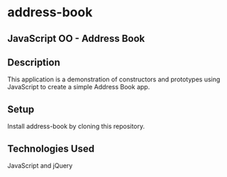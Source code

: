 # address-book




## JavaScript OO - Address Book




## Description

This application is a demonstration of constructors and prototypes using JavaScript to create a simple Address Book app.




## Setup
Install address-book by cloning this repository.




## Technologies Used
JavaScript and jQuery